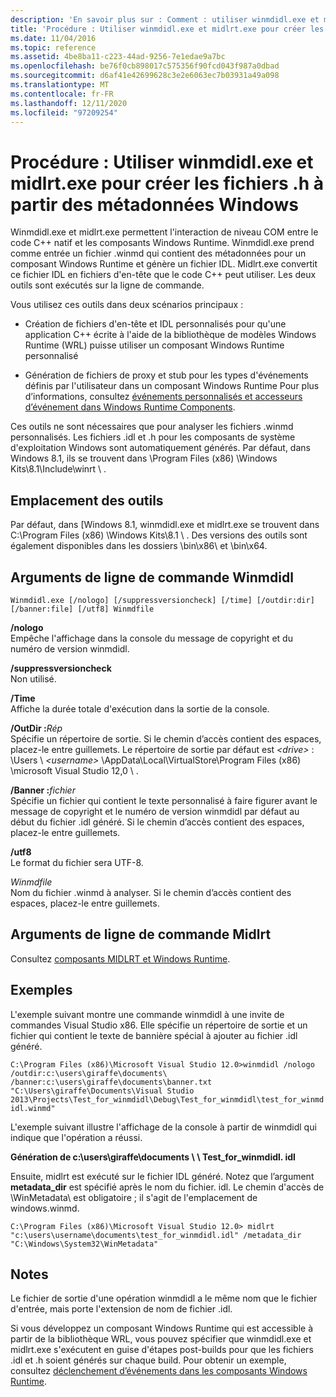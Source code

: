 ```yaml
---
description: 'En savoir plus sur : Comment : utiliser winmdidl.exe et midlrt.exe pour créer des fichiers. h à partir de métadonnées Windows'
title: 'Procédure : Utiliser winmdidl.exe et midlrt.exe pour créer les fichiers .h à partir des métadonnées Windows'
ms.date: 11/04/2016
ms.topic: reference
ms.assetid: 4be8ba11-c223-44ad-9256-7e1edae9a7bc
ms.openlocfilehash: be76f0cb898017c575356f90fcd043f987a0dbad
ms.sourcegitcommit: d6af41e42699628c3e2e6063ec7b03931a49a098
ms.translationtype: MT
ms.contentlocale: fr-FR
ms.lasthandoff: 12/11/2020
ms.locfileid: "97209254"
---
```

# <a name="how-to-use-winmdidlexe-and-midlrtexe-to-create-h-files-from-windows-metadata"></a>Procédure : Utiliser winmdidl.exe et midlrt.exe pour créer les fichiers .h à partir des métadonnées Windows

Winmdidl.exe et midlrt.exe permettent l'interaction de niveau COM entre le code C++ natif et les composants Windows Runtime. Winmdidl.exe prend comme entrée un fichier .winmd qui contient des métadonnées pour un composant Windows Runtime et génère un fichier IDL. Midlrt.exe convertit ce fichier IDL en fichiers d'en-tête que le code C++ peut utiliser. Les deux outils sont exécutés sur la ligne de commande.

Vous utilisez ces outils dans deux scénarios principaux :

- Création de fichiers d'en-tête et IDL personnalisés pour qu'une application C++ écrite à l'aide de la bibliothèque de modèles Windows Runtime (WRL) puisse utiliser un composant Windows Runtime personnalisé

- Génération de fichiers de proxy et stub pour les types d'événements définis par l'utilisateur dans un composant Windows Runtime Pour plus d’informations, consultez [événements personnalisés et accesseurs d’événement dans Windows Runtime Components](/windows/uwp/winrt-components/custom-events-and-event-accessors-in-windows-runtime-components).

Ces outils ne sont nécessaires que pour analyser les fichiers .winmd personnalisés. Les fichiers .idl et .h pour les composants de système d'exploitation Windows sont automatiquement générés. Par défaut, dans Windows 8.1, ils se trouvent dans \Program Files (x86) \Windows Kits\8.1\Include\winrt \\ .

## <a name="location-of-the-tools"></a>Emplacement des outils

Par défaut, dans [Windows 8.1, winmdidl.exe et midlrt.exe se trouvent dans C:\Program Files (x86) \Windows Kits\8.1 \\ . Des versions des outils sont également disponibles dans les dossiers \bin\x86\ et \bin\x64\.

## <a name="winmdidl-command-line-arguments"></a>Arguments de ligne de commande Winmdidl

```
Winmdidl.exe [/nologo] [/suppressversioncheck] [/time] [/outdir:dir] [/banner:file] [/utf8] Winmdfile
```

**/nologo**<br/>
Empêche l'affichage dans la console du message de copyright et du numéro de version winmdidl. 

**/suppressversioncheck**<br/>
Non utilisé.

**/Time**<br/>
Affiche la durée totale d'exécution dans la sortie de la console.

**/OutDir :**<em>Rép</em><br/>
Spécifie un répertoire de sortie. Si le chemin d’accès contient des espaces, placez-le entre guillemets. Le répertoire de sortie par défaut est *\<drive>* : \Users \\ *\<username>* \AppData\Local\VirtualStore\Program Files (x86) \microsoft Visual Studio 12,0 \\ .

**/Banner :**<em>fichier</em><br/>
Spécifie un fichier qui contient le texte personnalisé à faire figurer avant le message de copyright et le numéro de version winmdidl par défaut au début du fichier .idl généré. Si le chemin d’accès contient des espaces, placez-le entre guillemets.

**/utf8**<br/>
Le format du fichier sera UTF-8.

*Winmdfile*<br/>
Nom du fichier .winmd à analyser. Si le chemin d’accès contient des espaces, placez-le entre guillemets.

## <a name="midlrt-command-line-arguments"></a>Arguments de ligne de commande Midlrt

Consultez [composants MIDLRT et Windows Runtime](/windows/win32/Midl/midlrt-and-windows-runtime-components).

## <a name="examples"></a>Exemples

L'exemple suivant montre une commande winmdidl à une invite de commandes Visual Studio x86. Elle spécifie un répertoire de sortie et un fichier qui contient le texte de bannière spécial à ajouter au fichier .idl généré.

`C:\Program Files (x86)\Microsoft Visual Studio 12.0>winmdidl /nologo /outdir:c:\users\giraffe\documents\ /banner:c:\users\giraffe\documents\banner.txt "C:\Users\giraffe\Documents\Visual Studio 2013\Projects\Test_for_winmdidl\Debug\Test_for_winmdidl\test_for_winmdidl.winmd"`

L'exemple suivant illustre l'affichage de la console à partir de winmdidl qui indique que l'opération a réussi.

**Génération de c:\users\giraffe\documents \\ \ Test_for_winmdidl. idl**

Ensuite, midlrt est exécuté sur le fichier IDL généré. Notez que l’argument **metadata_dir** est spécifié après le nom du fichier. idl. Le chemin d'accès de \WinMetadata\ est obligatoire ; il s'agit de l'emplacement de windows.winmd.

`C:\Program Files (x86)\Microsoft Visual Studio 12.0> midlrt "c:\users\username\documents\test_for_winmdidl.idl" /metadata_dir "C:\Windows\System32\WinMetadata"`

## <a name="remarks"></a>Notes

Le fichier de sortie d'une opération winmdidl a le même nom que le fichier d'entrée, mais porte l'extension de nom de fichier .idl.

Si vous développez un composant Windows Runtime qui est accessible à partir de la bibliothèque WRL, vous pouvez spécifier que winmdidl.exe et midlrt.exe s'exécutent en guise d'étapes post-builds pour que les fichiers .idl et .h soient générés sur chaque build. Pour obtenir un exemple, consultez [déclenchement d’événements dans les composants Windows Runtime](/windows/uwp/winrt-components/raising-events-in-windows-runtime-components).
